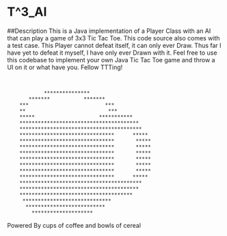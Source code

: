 # T^3_AI
##Description
This is a Java implementation of a Player Class with an AI that can play a game of 3x3 Tic Tac Toe. This code source also comes with a test case.
This Player cannot defeat itself, it can only ever Draw. Thus far I have yet to defeat it myself, I have only ever Drawn with it. Feel free 
to use this codebase to implement your own Java Tic Tac Toe game and throw a UI on it or what have you. Fellow TTTing!

<br>

                ***************
           *******           *******
        ***                         ***
        **                           ***
        *****                     ***********
        ***************************************
        ****************************************
        *******************************      *****
        *******************************       *****
        *******************************       *****
        *******************************       *****
        *******************************       *****
        *******************************       *****
        *******************************       *****
        *******************************      *****
        ****************************************
        ***************************************
        *************************************
         *****************************
          **************************
            ********************  

Powered By cups of coffee and bowls of cereal
